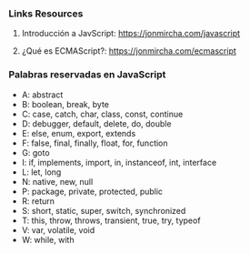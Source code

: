 ### Links Resources ###

1. Introducción a JavScript: https://jonmircha.com/javascript

2. ¿Qué es ECMAScript?: https://jonmircha.com/ecmascript



### Palabras reservadas en JavaScript ###

* A: abstract 
* B: boolean, break, byte
* C: case, catch, char, class, const, continue
* D: debugger, default, delete, do, double
* E: else, enum, export, extends
* F: false, final, finally, float, for, function
* G: goto
* I: if, implements, import, in, instanceof, int, interface
* L: let, long
* N: native, new, null
* P: package, private, protected, public
* R: return
* S: short, static, super, switch, synchronized
* T: this, throw, throws, transient, true, try, typeof
* V: var, volatile, void
* W: while, with

